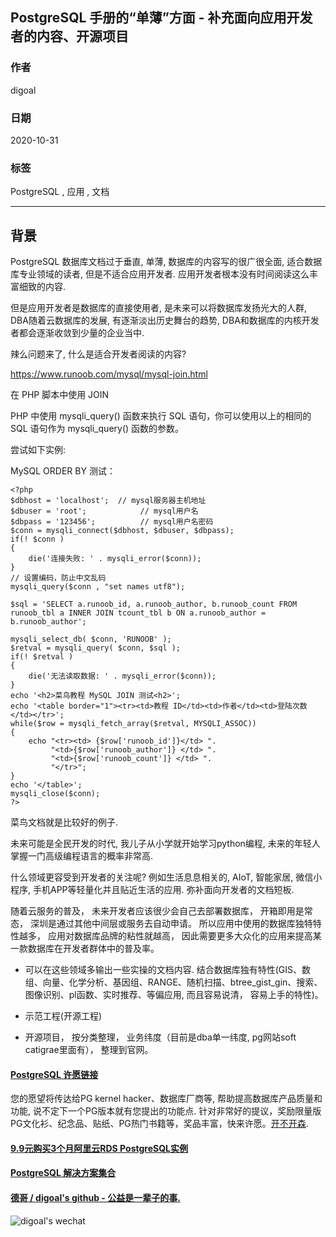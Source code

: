 ## PostgreSQL 手册的“单薄”方面 - 补充面向应用开发者的内容、开源项目     
                        
### 作者                        
digoal                        
                        
### 日期                        
2020-10-31                        
                        
### 标签                        
PostgreSQL , 应用 , 文档                     
                        
----                        
                        
## 背景           
PostgreSQL 数据库文档过于垂直, 单薄, 数据库的内容写的很广很全面, 适合数据库专业领域的读者, 但是不适合应用开发者. 应用开发者根本没有时间阅读这么丰富细致的内容.      
    
但是应用开发者是数据库的直接使用者, 是未来可以将数据库发扬光大的人群, DBA随着云数据库的发展, 有逐渐淡出历史舞台的趋势, DBA和数据库的内核开发者都会逐渐收敛到少量的企业当中.     
    
辣么问题来了, 什么是适合开发者阅读的内容?       
    
https://www.runoob.com/mysql/mysql-join.html     
            
在 PHP 脚本中使用 JOIN    
    
PHP 中使用 mysqli_query() 函数来执行 SQL 语句，你可以使用以上的相同的 SQL 语句作为 mysqli_query() 函数的参数。    
    
尝试如下实例:    
    
MySQL ORDER BY 测试：    
    
```    
<?php    
$dbhost = 'localhost';  // mysql服务器主机地址    
$dbuser = 'root';            // mysql用户名    
$dbpass = '123456';          // mysql用户名密码    
$conn = mysqli_connect($dbhost, $dbuser, $dbpass);    
if(! $conn )    
{    
    die('连接失败: ' . mysqli_error($conn));    
}    
// 设置编码，防止中文乱码    
mysqli_query($conn , "set names utf8");    
     
$sql = 'SELECT a.runoob_id, a.runoob_author, b.runoob_count FROM runoob_tbl a INNER JOIN tcount_tbl b ON a.runoob_author = b.runoob_author';    
     
mysqli_select_db( $conn, 'RUNOOB' );    
$retval = mysqli_query( $conn, $sql );    
if(! $retval )    
{    
    die('无法读取数据: ' . mysqli_error($conn));    
}    
echo '<h2>菜鸟教程 MySQL JOIN 测试<h2>';    
echo '<table border="1"><tr><td>教程 ID</td><td>作者</td><td>登陆次数</td></tr>';    
while($row = mysqli_fetch_array($retval, MYSQLI_ASSOC))    
{    
    echo "<tr><td> {$row['runoob_id']}</td> ".    
         "<td>{$row['runoob_author']} </td> ".    
         "<td>{$row['runoob_count']} </td> ".    
         "</tr>";    
}    
echo '</table>';    
mysqli_close($conn);    
?>    
```    
    
菜鸟文档就是比较好的例子.      
    
未来可能是全民开发的时代, 我儿子从小学就开始学习python编程, 未来的年轻人掌握一门高级编程语言的概率非常高.     
    
什么领域更容受到开发者的关注呢? 例如生活息息相关的, AIoT, 智能家居, 微信小程序, 手机APP等轻量化并且贴近生活的应用. 弥补面向开发者的文档短板.      
  
随着云服务的普及， 未来开发者应该很少会自己去部署数据库， 开箱即用是常态， 深圳是通过其他中间层或服务去自动申请。 所以应用中使用的数据库独特特性越多， 应用对数据库品牌的粘性就越高， 因此需要更多大众化的应用来提高某一款数据库在开发者群体中的普及率。   
    
- 可以在这些领域多输出一些实操的文档内容.  结合数据库独有特性(GIS、数组、向量、化学分析、基因组、RANGE、随机扫描、btree_gist_gin、搜索、图像识别、pl函数、实时推荐、等偏应用, 而且容易说清， 容易上手的特性)。        
- 示范工程(开源工程)    
  
- 开源项目， 按分类整理， 业务纬度（目前是dba单一纬度, pg网站soft catigrae里面有）， 整理到官网。    
      
  
#### [PostgreSQL 许愿链接](https://github.com/digoal/blog/issues/76 "269ac3d1c492e938c0191101c7238216")
您的愿望将传达给PG kernel hacker、数据库厂商等, 帮助提高数据库产品质量和功能, 说不定下一个PG版本就有您提出的功能点. 针对非常好的提议，奖励限量版PG文化衫、纪念品、贴纸、PG热门书籍等，奖品丰富，快来许愿。[开不开森](https://github.com/digoal/blog/issues/76 "269ac3d1c492e938c0191101c7238216").  
  
  
#### [9.9元购买3个月阿里云RDS PostgreSQL实例](https://www.aliyun.com/database/postgresqlactivity "57258f76c37864c6e6d23383d05714ea")
  
  
#### [PostgreSQL 解决方案集合](https://yq.aliyun.com/topic/118 "40cff096e9ed7122c512b35d8561d9c8")
  
  
#### [德哥 / digoal's github - 公益是一辈子的事.](https://github.com/digoal/blog/blob/master/README.md "22709685feb7cab07d30f30387f0a9ae")
  
  
![digoal's wechat](../pic/digoal_weixin.jpg "f7ad92eeba24523fd47a6e1a0e691b59")
  
